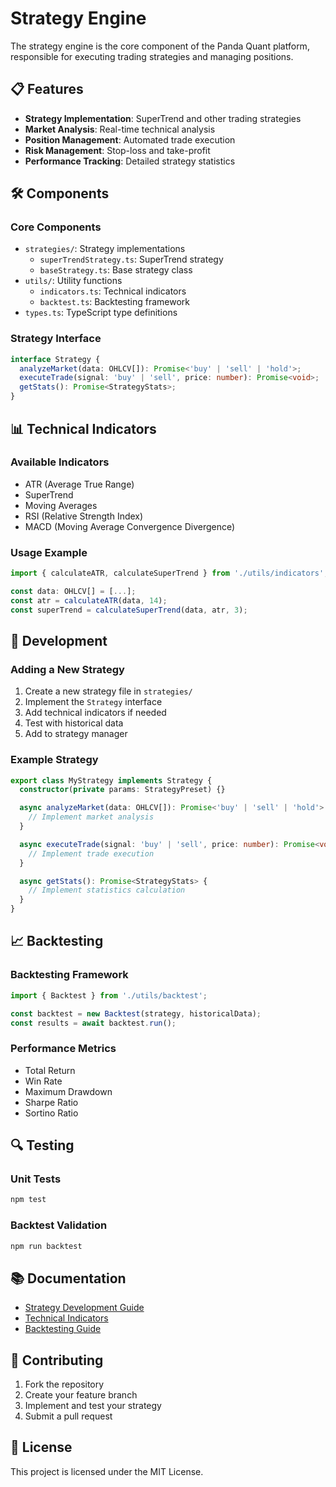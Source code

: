 # Strategy Engine

The strategy engine is the core component of the Panda Quant platform, responsible for executing trading strategies and managing positions.

## 📋 Features

- **Strategy Implementation**: SuperTrend and other trading strategies
- **Market Analysis**: Real-time technical analysis
- **Position Management**: Automated trade execution
- **Risk Management**: Stop-loss and take-profit
- **Performance Tracking**: Detailed strategy statistics

## 🛠 Components

### Core Components

- `strategies/`: Strategy implementations
  - `superTrendStrategy.ts`: SuperTrend strategy
  - `baseStrategy.ts`: Base strategy class
- `utils/`: Utility functions
  - `indicators.ts`: Technical indicators
  - `backtest.ts`: Backtesting framework
- `types.ts`: TypeScript type definitions

### Strategy Interface

```typescript
interface Strategy {
  analyzeMarket(data: OHLCV[]): Promise<'buy' | 'sell' | 'hold'>;
  executeTrade(signal: 'buy' | 'sell', price: number): Promise<void>;
  getStats(): Promise<StrategyStats>;
}
```

## 📊 Technical Indicators

### Available Indicators

- ATR (Average True Range)
- SuperTrend
- Moving Averages
- RSI (Relative Strength Index)
- MACD (Moving Average Convergence Divergence)

### Usage Example

```typescript
import { calculateATR, calculateSuperTrend } from './utils/indicators';

const data: OHLCV[] = [...];
const atr = calculateATR(data, 14);
const superTrend = calculateSuperTrend(data, atr, 3);
```

## 🔧 Development

### Adding a New Strategy

1. Create a new strategy file in `strategies/`
2. Implement the `Strategy` interface
3. Add technical indicators if needed
4. Test with historical data
5. Add to strategy manager

### Example Strategy

```typescript
export class MyStrategy implements Strategy {
  constructor(private params: StrategyPreset) {}

  async analyzeMarket(data: OHLCV[]): Promise<'buy' | 'sell' | 'hold'> {
    // Implement market analysis
  }

  async executeTrade(signal: 'buy' | 'sell', price: number): Promise<void> {
    // Implement trade execution
  }

  async getStats(): Promise<StrategyStats> {
    // Implement statistics calculation
  }
}
```

## 📈 Backtesting

### Backtesting Framework

```typescript
import { Backtest } from './utils/backtest';

const backtest = new Backtest(strategy, historicalData);
const results = await backtest.run();
```

### Performance Metrics

- Total Return
- Win Rate
- Maximum Drawdown
- Sharpe Ratio
- Sortino Ratio

## 🔍 Testing

### Unit Tests

```bash
npm test
```

### Backtest Validation

```bash
npm run backtest
```

## 📚 Documentation

- [Strategy Development Guide](docs/strategy-development.md)
- [Technical Indicators](docs/indicators.md)
- [Backtesting Guide](docs/backtesting.md)

## 🤝 Contributing

1. Fork the repository
2. Create your feature branch
3. Implement and test your strategy
4. Submit a pull request

## 📄 License

This project is licensed under the MIT License. 